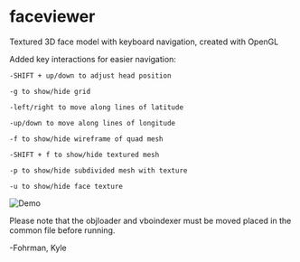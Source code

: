 # faceviewer
Textured 3D face model with keyboard navigation, created with OpenGL

Added key interactions for easier navigation:

	-SHIFT + up/down to adjust head position
	
	-g to show/hide grid
	
	-left/right to move along lines of latitude
	
	-up/down to move along lines of longitude
	
	-f to show/hide wireframe of quad mesh
	
	-SHIFT + f to show/hide textured mesh
	
	-p to show/hide subdivided mesh with texture
	
	-u to show/hide face texture

![Demo](https://user-images.githubusercontent.com/42983161/116212557-f1a05a80-a712-11eb-91e8-7fffe46ece09.gif)

Please note that the objloader and vboindexer
must be moved placed in the common file before running.


-Fohrman, Kyle
